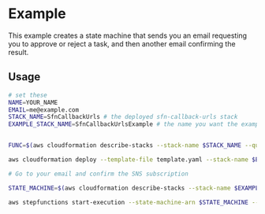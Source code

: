 # Example

This example creates a state machine that sends you an email requesting you to approve or reject a task,
and then another email confirming the result.

## Usage
```bash
# set these
NAME=YOUR_NAME
EMAIL=me@example.com
STACK_NAME=SfnCallbackUrls # the deployed sfn-callback-urls stack
EXAMPLE_STACK_NAME=SfnCallbackUrlsExample # the name you want the example stack deployed as


FUNC=$(aws cloudformation describe-stacks --stack-name $STACK_NAME --query "Stacks[0].Outputs[?OutputKey=='Function'].OutputValue" --output text)

aws cloudformation deploy --template-file template.yaml --stack-name $EXAMPLE_STACK_NAME --parameter-overrides Email=$EMAIL CreateUrlsFunction=$FUNC --capabilities CAPABILITY_IAM

# Go to your email and confirm the SNS subscription

STATE_MACHINE=$(aws cloudformation describe-stacks --stack-name $EXAMPLE_STACK_NAME --query "Stacks[0].Outputs[?OutputKey=='StateMachine'].OutputValue" --output text)

aws stepfunctions start-execution --state-machine-arn $STATE_MACHINE --input "{\"name\": \"$NAME\"}"
```
